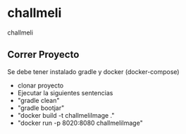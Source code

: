 # challmeli
 challmeli

## Correr Proyecto

Se debe tener instalado gradle y docker (docker-compose)

- clonar proyecto
- Ejecutar la siguientes sentencias 
- "gradle clean"
- "gradle bootjar"
- "docker build -t challmeliImage ."
- "docker run -p 8020:8080 challmeliImage"

